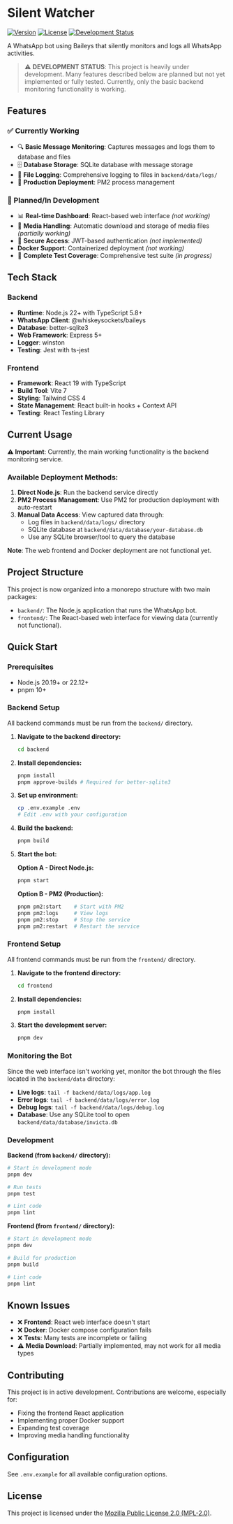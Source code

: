 # Silent Watcher

[![Version](https://img.shields.io/badge/version-0.2.0-blue.svg)](https://github.com/InvictusNavarchus/silent-watcher/releases)
[![License](https://img.shields.io/badge/license-MPL--2.0-orange.svg)](https://www.mozilla.org/en-US/MPL/2.0/)
[![Development Status](https://img.shields.io/badge/status-heavily%20under%20development-red.svg)](https://github.com/InvictusNavarchus/silent-watcher)

A WhatsApp bot using Baileys that silently monitors and logs all WhatsApp activities. 

> ⚠️ **DEVELOPMENT STATUS**: This project is heavily under development. Many features described below are planned but not yet implemented or fully tested. Currently, only the basic backend monitoring functionality is working.

## Features

### ✅ Currently Working
- 🔍 **Basic Message Monitoring**: Captures messages and logs them to database and files
- 🗄️ **Database Storage**: SQLite database with message storage
- 📝 **File Logging**: Comprehensive logging to files in `backend/data/logs/`
- 🚀 **Production Deployment**: PM2 process management
### 🚧 Planned/In Development
- 📊 **Real-time Dashboard**: React-based web interface *(not working)*
- 📱 **Media Handling**: Automatic download and storage of media files *(partially working)*
- 🔐 **Secure Access**: JWT-based authentication *(not implemented)*
-  **Docker Support**: Containerized deployment *(not working)*
- 🧪 **Complete Test Coverage**: Comprehensive test suite *(in progress)*

## Tech Stack

### Backend
- **Runtime**: Node.js 22+ with TypeScript 5.8+
- **WhatsApp Client**: @whiskeysockets/baileys
- **Database**: better-sqlite3
- **Web Framework**: Express 5+
- **Logger**: winston
- **Testing**: Jest with ts-jest

### Frontend
- **Framework**: React 19 with TypeScript
- **Build Tool**: Vite 7
- **Styling**: Tailwind CSS 4
- **State Management**: React built-in hooks + Context API
- **Testing**: React Testing Library

## Current Usage

**⚠️ Important**: Currently, the main working functionality is the backend monitoring service.

### Available Deployment Methods:

1. **Direct Node.js**: Run the backend service directly
2. **PM2 Process Management**: Use PM2 for production deployment with auto-restart
3. **Manual Data Access**: View captured data through:
   - Log files in `backend/data/logs/` directory
   - SQLite database at `backend/data/database/your-database.db`
   - Use any SQLite browser/tool to query the database

**Note**: The web frontend and Docker deployment are not functional yet.

## Project Structure

This project is now organized into a monorepo structure with two main packages:

- `backend/`: The Node.js application that runs the WhatsApp bot.
- `frontend/`: The React-based web interface for viewing data (currently not functional).

## Quick Start

### Prerequisites

- Node.js 20.19+ or 22.12+
- pnpm 10+

### Backend Setup

All backend commands must be run from the `backend/` directory.

1.  **Navigate to the backend directory:**
    ```bash
    cd backend
    ```

2.  **Install dependencies:**
    ```bash
    pnpm install
    pnpm approve-builds # Required for better-sqlite3
    ```

3.  **Set up environment:**
    ```bash
    cp .env.example .env
    # Edit .env with your configuration
    ```

4.  **Build the backend:**
    ```bash
    pnpm build
    ```

5.  **Start the bot:**

    **Option A - Direct Node.js:**
    ```bash
    pnpm start
    ```

    **Option B - PM2 (Production):**
    ```bash
    pnpm pm2:start    # Start with PM2
    pnpm pm2:logs     # View logs
    pnpm pm2:stop     # Stop the service
    pnpm pm2:restart  # Restart the service
    ```

### Frontend Setup

All frontend commands must be run from the `frontend/` directory.

1.  **Navigate to the frontend directory:**
    ```bash
    cd frontend
    ```

2.  **Install dependencies:**
    ```bash
    pnpm install
    ```

3.  **Start the development server:**
    ```bash
    pnpm dev
    ```

### Monitoring the Bot

Since the web interface isn't working yet, monitor the bot through the files located in the `backend/data` directory:

-   **Live logs**: `tail -f backend/data/logs/app.log`
-   **Error logs**: `tail -f backend/data/logs/error.log`
-   **Debug logs**: `tail -f backend/data/logs/debug.log`
-   **Database**: Use any SQLite tool to open `backend/data/database/invicta.db`

### Development

**Backend (from `backend/` directory):**
```bash
# Start in development mode
pnpm dev

# Run tests
pnpm test

# Lint code
pnpm lint
```

**Frontend (from `frontend/` directory):**
```bash
# Start in development mode
pnpm dev

# Build for production
pnpm build

# Lint code
pnpm lint
```

## Known Issues

- ❌ **Frontend**: React web interface doesn't start
- ❌ **Docker**: Docker compose configuration fails
- ❌ **Tests**: Many tests are incomplete or failing
- ⚠️ **Media Download**: Partially implemented, may not work for all media types

## Contributing

This project is in active development. Contributions are welcome, especially for:

- Fixing the frontend React application
- Implementing proper Docker support
- Expanding test coverage
- Improving media handling functionality

## Configuration

See `.env.example` for all available configuration options.

## License

This project is licensed under the [Mozilla Public License 2.0 (MPL-2.0)](https://www.mozilla.org/en-US/MPL/2.0/).
